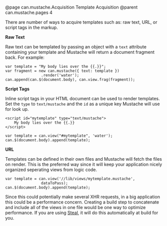 @page can.mustache.Acquisition Template Acquisition
@parent can.mustache.pages 4

There are number of ways to acquire templates such as: raw text,
URL, or script tags in the markup.

__Raw Text__

Raw text can be templated by passing an object with a `text`
attribute containing your template and Mustache will return a 
document fragment back.  For example:

	var template = "My body lies over the {{.}}";
	var fragment = new can.mustache({ text: template })
					.render('water');
	can.append(can.$(document.body), can.view.frag(fragment));

__Script Tags__

Inline script tags in your HTML document can be used to render 
templates.  Set the `type` to `text/mustache` and the `id` as a unique
key Mustache will use for look up.

	<script id="mytemplate" type="text/mustache">
		My body lies over the {{.}}
	</script>

	var template = can.view("#mytemplate", 'water');
	can.$(document.body).append(template);

__URL__

Templates can be defined in their own files and  Mustache will fetch the
files on render.  This is the preferred way since it will keep your application
nicely organized seperating views from logic code. 

	var template = can.view('//lib/views/mytemplate.mustache', 
					dataToPass);
	can.$(document.body).append(template);

Since this could potentially make several XHR requests, in a big application
this could be a performance concern.  Creating a build step to 
concatenate and include all of the views in one file would be one way to optimize performance.
If you are using <a href="http://javascriptmvc.com/docs/#!stealjs">Steal</a>, it will do this automatically at build for you.